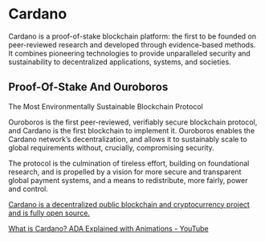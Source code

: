 # Cardano

Cardano is a proof-of-stake blockchain platform: the first to be founded on peer-reviewed research and developed through evidence-based methods. It combines pioneering technologies to provide unparalleled security and sustainability to decentralized applications, systems, and societies.

## Proof-Of-Stake And Ouroboros

The Most Environmentally Sustainable Blockchain Protocol

Ouroboros is the first peer-reviewed, verifiably secure blockchain protocol, and Cardano is the first blockchain to implement it. Ouroboros enables the Cardano network’s decentralization, and allows it to sustainably scale to global requirements without, crucially, compromising security.

The protocol is the culmination of tireless effort, building on foundational research, and is propelled by a vision for more secure and transparent global payment systems, and a means to redistribute, more fairly, power and control.

[Cardano is a decentralized public blockchain and cryptocurrency project and is fully open source.](https://cardano.org/)

[What is Cardano? ADA Explained with Animations - YouTube](https://www.youtube.com/watch?v=UMUztLQNqSI)
